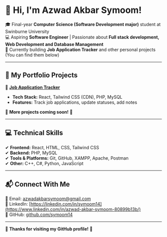 # 👋 Hi, I'm Azwad Akbar Symoom!

🎓 Final-year **Computer Science (Software Development major)** student at Swinburne University  
💻 Aspiring **Software Engineer** | Passionate about **Full stack development, Web Development and Database Management**  
🚀 Currently building **Job Application Tracker** and other personal projects (You can find them below)  

---

## **📂 My Portfolio Projects**
🔹 [**Job Application Tracker**](https://github.com/symoom14/Job-Tracker)  
   - **Tech Stack:** React, Tailwind CSS (CDN), PHP, MySQL  
   - **Features:** Track job applications, update statuses, add notes  

🔹 **More projects coming soon!** 🚀

---

## **💻 Technical Skills**
✔ **Frontend:** React, HTML, CSS, Tailwind CSS  
✔ **Backend:** PHP, MySQL  
✔ **Tools & Platforms:** Git, GitHub, XAMPP, Apache, Postman  
✔ **Other:** C++, C#, Python, JavaScript

---

## **📬 Connect With Me**
📧 Email: [azwadakbarsymoom@gmail.com](mailto:azwadakbarsymoom@gmail.com)  
🔗 LinkedIn: [https://linkedin.com/in/symoom14](https://www.linkedin.com/in/azwad-akbar-symoom-80899b13b/)  
📂 GitHub: [github.com/symoom14](https://github.com/symoom14)  

---

<!--
### **🔥 GitHub Stats**
![Azwad's GitHub stats](https://github-readme-stats.vercel.app/api?username=symoom14&show_icons=true&theme=radical)
-->

🌟 **Thanks for visiting my GitHub profile!** 🌟
